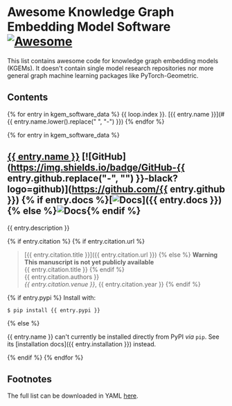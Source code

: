 # Awesome Knowledge Graph Embedding Model Software [![Awesome](https://awesome.re/badge.svg)](https://awesome.re)

This list contains awesome code for knowledge graph embedding models (KGEMs).
It doesn't contain single model research repositories nor more general graph
machine learning packages like PyTorch-Geometric.

## Contents

{% for entry in kgem_software_data %}
{{ loop.index }}. [{{ entry.name }}](#{{ entry.name.lower().replace(" ", "-") }})
{% endfor %}

{% for entry in kgem_software_data %}
## <a href="{% if entry.homepage %}{{ entry.homepage }}{% else %}https://github.com/{{ entry.github }}{% endif %}">{{ entry.name }}</a> [![GitHub](https://img.shields.io/badge/GitHub-{{ entry.github.replace("-", "") }}-black?logo=github)](https://github.com/{{ entry.github }}) {% if entry.docs  %}[![Docs](https://img.shields.io/badge/Docs-available-green?logo=gitbook)]({{ entry.docs }}){% else %}![Docs](https://img.shields.io/badge/Docs-missing-red?logo=gitbook){% endif %}


{{ entry.description }}

{% if entry.citation %}
{% if entry.citation.url %}
> [{{ entry.citation.title }}]({{ entry.citation.url }})
{% else %}
> **Warning**
> <strong>This manuscript is not yet publicly available</strong>
> <br />{{ entry.citation.title }}
{% endif %}
> <br />{{ entry.citation.authors }}
> <br />*{{ entry.citation.venue }}*, {{ entry.citation.year }}
{% endif %}

{% if entry.pypi %}
Install with:

```shell
$ pip install {{ entry.pypi }}
```

{% else %}

{{ entry.name }} can't currently be installed directly from PyPI *via* `pip`. See its [installation docs]({{ entry.installation }}) instead.

{% endif %}
{% endfor %}

## Footnotes

The full list can be downloaded in YAML
[here](https://raw.githubusercontent.com/pykeen/kgem-software-review/main/_data/software.yml).
